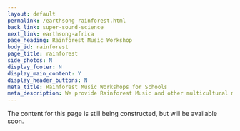 ```yaml
---
layout: default
permalink: /earthsong-rainforest.html
back_link: super-sound-science
next_link: earthsong-africa
page_heading: Rainforest Music Workshop
body_id: rainforest
page_title: rainforest 
side_photos: N
display_footer: N 
display_main_content: Y
display_header_buttons: N
meta_title: Rainforest Music Workshops for Schools
meta_description: We provide Rainforest Music and other multicultural music workshops for schools.
---
```

<p>The content for this page is still being constructed, but will be available soon.</p>
<div class="under_construction_sign"></div>     